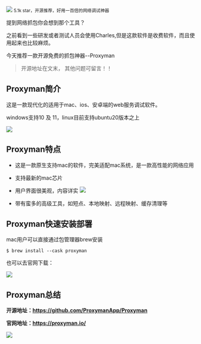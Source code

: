 <img src="/assets/image/240429-Proxyman-1.png" style="max-width: 70%; height: auto;">
<small>5.1k star，开源推荐，好用一百倍的网络调试神器</small>


提到网络抓包你会想到那个工具？

之前看到一些研发或者测试人员会使用Charles,但是这款软件是收费软件，而且使用起来也比较麻烦。

今天推荐一款开源免费的抓包神器--Proxyman

> 开源地址在文末， 其他问题可留言！！

## Proxyman简介

这是一款现代化的适用于mac、ios、安卓端的web服务调试软件。

windows支持10 及 11，linux目前支持ubuntu20版本之上

![](/assets/image/240429-Proxyman-1.png)

## Proxyman特点

- 这是一款原生支持mac的软件，完美适配mac系统，是一款高性能的网络应用

- 支持最新的mac芯片

- 用户界面很美观，内容详实
![](/assets/image/240429-Proxyman-2.png)
- 带有蛮多的高级工具，如短点、本地映射、远程映射、缓存清理等



## Proxyman快速安装部署

mac用户可以直接通过包管理器brew安装
```
$ brew install --cask proxyman
```

也可以去官网下载：


![](/assets/image/240429-Proxyman-3.png)


## Proxyman总结


**开源地址：https://github.com/ProxymanApp/Proxyman**

**官网地址：https://proxyman.io/**

![](/assets/image/240429-Proxyman-4.png)

